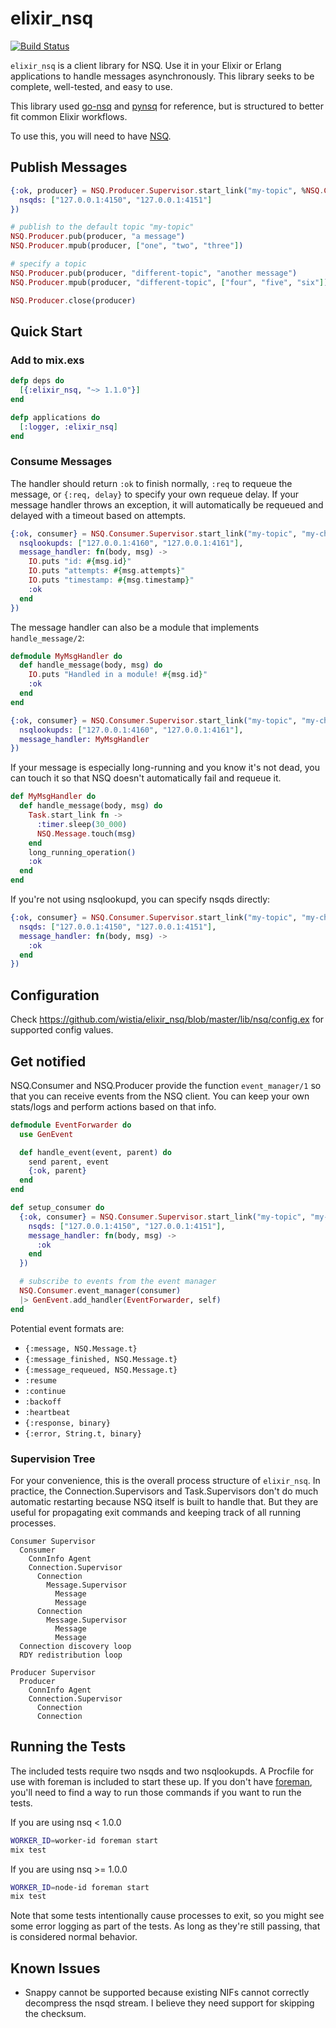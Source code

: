 # elixir_nsq

[![Build Status](https://api.travis-ci.com/wingyplus/elixir_nsq.svg?branch=master)](https://travis-ci.org/wingyplus/elixir_nsq)

`elixir_nsq` is a client library for NSQ. Use it in your Elixir or Erlang
applications to handle messages asynchronously. This library seeks to be
complete, well-tested, and easy to use.

This library used [go-nsq](https://github.com/nsqio/go-nsq) and
[pynsq](https://github.com/nsqio/pynsq) for reference, but is structured to
better fit common Elixir workflows.

To use this, you will need to have [NSQ](http://nsq.io/).

## Publish Messages

```elixir
{:ok, producer} = NSQ.Producer.Supervisor.start_link("my-topic", %NSQ.Config{
  nsqds: ["127.0.0.1:4150", "127.0.0.1:4151"]
})

# publish to the default topic "my-topic"
NSQ.Producer.pub(producer, "a message")
NSQ.Producer.mpub(producer, ["one", "two", "three"])

# specify a topic
NSQ.Producer.pub(producer, "different-topic", "another message")
NSQ.Producer.mpub(producer, "different-topic", ["four", "five", "six"])

NSQ.Producer.close(producer)
```

## Quick Start

### Add to mix.exs

```elixir
defp deps do
  [{:elixir_nsq, "~> 1.1.0"}]
end

defp applications do
  [:logger, :elixir_nsq]
end
```

### Consume Messages

The handler should return `:ok` to finish normally, `:req` to requeue the
message, or `{:req, delay}` to specify your own requeue delay. If your message
handler throws an exception, it will automatically be requeued and delayed with
a timeout based on attempts.

```elixir
{:ok, consumer} = NSQ.Consumer.Supervisor.start_link("my-topic", "my-channel", %NSQ.Config{
  nsqlookupds: ["127.0.0.1:4160", "127.0.0.1:4161"],
  message_handler: fn(body, msg) ->
    IO.puts "id: #{msg.id}"
    IO.puts "attempts: #{msg.attempts}"
    IO.puts "timestamp: #{msg.timestamp}"
    :ok
  end
})
```

The message handler can also be a module that implements `handle_message/2`:

```elixir
defmodule MyMsgHandler do
  def handle_message(body, msg) do
    IO.puts "Handled in a module! #{msg.id}"
    :ok
  end
end

{:ok, consumer} = NSQ.Consumer.Supervisor.start_link("my-topic", "my-channel", %NSQ.Config{
  nsqlookupds: ["127.0.0.1:4160", "127.0.0.1:4161"],
  message_handler: MyMsgHandler
})
```

If your message is especially long-running and you know it's not dead, you can
touch it so that NSQ doesn't automatically fail and requeue it.

```elixir
def MyMsgHandler do
  def handle_message(body, msg) do
    Task.start_link fn ->
      :timer.sleep(30_000)
      NSQ.Message.touch(msg)
    end
    long_running_operation()
    :ok
  end
end
```

If you're not using nsqlookupd, you can specify nsqds directly:

```elixir
{:ok, consumer} = NSQ.Consumer.Supervisor.start_link("my-topic", "my-channel", %NSQ.Config{
  nsqds: ["127.0.0.1:4150", "127.0.0.1:4151"],
  message_handler: fn(body, msg) ->
    :ok
  end
})
```

## Configuration

Check https://github.com/wistia/elixir_nsq/blob/master/lib/nsq/config.ex for
supported config values.

## Get notified

NSQ.Consumer and NSQ.Producer provide the function `event_manager/1` so that
you can receive events from the NSQ client. You can keep your own stats/logs
and perform actions based on that info.

```elixir
defmodule EventForwarder do
  use GenEvent

  def handle_event(event, parent) do
    send parent, event
    {:ok, parent}
  end
end

def setup_consumer do
  {:ok, consumer} = NSQ.Consumer.Supervisor.start_link("my-topic", "my-channel", %NSQ.Config{
    nsqds: ["127.0.0.1:4150", "127.0.0.1:4151"],
    message_handler: fn(body, msg) ->
      :ok
    end
  })

  # subscribe to events from the event manager
  NSQ.Consumer.event_manager(consumer)
  |> GenEvent.add_handler(EventForwarder, self)
end
```

Potential event formats are:

- `{:message, NSQ.Message.t}`
- `{:message_finished, NSQ.Message.t}`
- `{:message_requeued, NSQ.Message.t}`
- `:resume`
- `:continue`
- `:backoff`
- `:heartbeat`
- `{:response, binary}`
- `{:error, String.t, binary}`

### Supervision Tree

For your convenience, this is the overall process structure of `elixir_nsq`.
In practice, the Connection.Supervisors and Task.Supervisors don't do much
automatic restarting because NSQ itself is built to handle that. But they are
useful for propagating exit commands and keeping track of all running
processes.

    Consumer Supervisor
      Consumer
        ConnInfo Agent
        Connection.Supervisor
          Connection
            Message.Supervisor
              Message
              Message
          Connection
            Message.Supervisor
              Message
              Message
      Connection discovery loop
      RDY redistribution loop

    Producer Supervisor
      Producer
        ConnInfo Agent
        Connection.Supervisor
          Connection
          Connection

## Running the Tests

The included tests require two nsqds and two nsqlookupds. A Procfile for use
with foreman is included to start these up. If you don't have
[foreman](https://github.com/ddollar/foreman), you'll need to find a way to run
those commands if you want to run the tests.

If you are using nsq < 1.0.0

```bash
WORKER_ID=worker-id foreman start
mix test
```

If you are using nsq >= 1.0.0

```bash
WORKER_ID=node-id foreman start
mix test
```

Note that some tests intentionally cause processes to exit, so you might see
some error logging as part of the tests. As long as they're still passing, that
is considered normal behavior.


## Known Issues

- Snappy cannot be supported because existing NIFs cannot correctly decompress
  the nsqd stream. I believe they need support for skipping the checksum.
